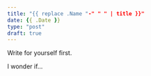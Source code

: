 ```yaml
---
title: "{{ replace .Name "-" " " | title }}"
date: {{ .Date }}
type: "post"
draft: true
---
```


Write for yourself first.

I wonder if...
